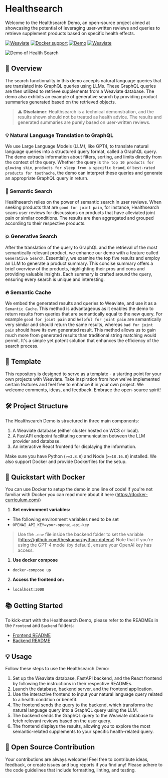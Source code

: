# Healthsearch

Welcome to the Healthsearch Demo, an open-source project aimed at showcasing the potential of leveraging user-written reviews and queries to retrieve supplement products based on specific health effects. 

[![Weaviate](https://img.shields.io/static/v1?label=%E2%9D%A4%20made%20with&message=Weaviate&color=green&style=flat-square)](https://weaviate.io/) [![Docker support](https://img.shields.io/badge/Docker_support-%E2%9C%93-4c1?style=flat-square&logo=docker&logoColor=white)](https://docs.docker.com/get-started/) [![Demo](https://img.shields.io/badge/Check%20out%20the%20demo!-blue?&style=flat-square&logo=react&logoColor=white)](https://healthsearch-frontend.onrender.com/) [![Weaviate](https://img.shields.io/static/v1?label=version&message=v1.1&color=pink&style=flat-square)](https://weaviate.io/)

![Demo of Health Search](https://github.com/weaviate/healthsearch-demo/blob/main/frontend/public/Intro.gif)

## 🎯 Overview

The search functionality in this demo accepts natural language queries that are translated into GraphQL queries using LLMs. These GraphQL queries are then utilized to retrieve supplements from a Weaviate database. The demo also exhibits an example of generative search by providing product summaries generated based on the retrieved objects.

> ⚠️ **Disclaimer**: Healthsearch is a technical demonstration, and the results shown should not be treated as health advice. The results and generated summaries are purely based on user-written reviews.

### 💡 Natural Language Translation to GraphQL

We use Large Language Models (LLM), like GPT4, to translate natural language queries into a structured query format, called a GraphQL query.
The demo extracts information about filters, sorting, and limits directly from the context of the query. Whether the query is `the top 10 products for glowing skin`, `products for sleep from a specific brand`, or `best-rated products for toothache`, the demo can interpret these queries and generate an appropriate GraphQL query in return.

### 🔎 Semantic Search

Healthsearch relies on the power of semantic search in user reviews. When seeking products that are `good for joint pain`, for instance, Healthsearch scans user reviews for discussions on products that have alleviated joint pain or similar conditions. The results are then aggregated and grouped according to their respective products.

### 💥 Generative Search

After the translation of the query to GraphQL and the retrieval of the most semantically relevant product, we enhance our demo with a feature called `Generative Search`. Essentially, we examine the top five results and employ an LLM to generate a product summary. This concise summary offers a brief overview of the products, highlighting their pros and cons and providing valuable insights. Each summary is crafted around the query, ensuring every search is unique and interesting.

### 🔥 Semantic Cache

We embed the generated results and queries to Weaviate, and use it as a `Semantic Cache`.
This method is advantageous as it enables the demo to return results from queries that are semantically equal to the new query. For example `good for joint pain` and `helpful for joint pain` are semantically very similar and should return the same results, whereas `bad for joint pain` should have its own generated result. This method allows us to gain much more from generated results than traditional string matching would permit. It's a simple yet potent solution that enhances the efficiency of the search process.

## 🔧 Template

This repository is designed to serve as a template - a starting point for your own projects with Weaviate. Take inspiration from how we've implemented certain features and feel free to enhance it in your own project. We welcome comments, ideas, and feedback. Embrace the open-source spirit!

## 🛠️ Project Structure

The Healthsearch Demo is structured in three main components:

1. A Weaviate database (either cluster hosted on WCS or local).
2. A FastAPI endpoint facilitating communication between the LLM provider and database.
3. An interactive React frontend for displaying the information.

Make sure you have Python (`>=3.8.0`) and Node (`>=18.16.0`) installed. We also support Docker and provide Dockerfiles for the setup.

## 🐳 Quickstart with Docker

You can use Docker to setup the demo in one line of code! If you're not familiar with Docker you can read more about it here (https://docker-curriculum.com/)

1. **Set environment variables:**
- The following environment variables need to be set
- ```OPENAI_API_KEY=your-openai-api-key```
> Use the `.env` file inside the backend folder to set the variable (https://github.com/theskumar/python-dotenv)
> Note that if you're using the GPT-4 model (by default), ensure your OpenAI key has access.

1. **Use docker compose**
-  `docker-compose up`

2. **Access the frontend on:**
- `localhost:3000`


## 📚 Getting Started

To kick-start with the Healthsearch Demo, please refer to the READMEs in the `Frontend` and `Backend` folders:

- [Frontend README](./frontend/README.md)
- [Backend README](./backend/README.md)

## 💡 Usage

Follow these steps to use the Healthsearch Demo:

1. Set up the Weaviate database, FastAPI backend, and the React frontend by following the instructions in their respective READMEs.
2. Launch the database, backend server, and the frontend application.
3. Use the interactive frontend to input your natural language query related to a health condition or benefit.
4. The frontend sends the query to the backend, which transforms the natural language query into a GraphQL query using the LLM.
5. The backend sends the GraphQL query to the Weaviate database to fetch relevant reviews based on the user query.
6. The frontend displays the results, allowing you to explore the most semantic-related supplements to your specific health-related query.

## 💖 Open Source Contribution

Your contributions are always welcome! Feel free to contribute ideas, feedback, or create issues and bug reports if you find any! Please adhere to the code guidelines that include formatting, linting, and testing.
